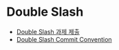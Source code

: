 # Double Slash

- [Double Slash 과제 제출](./assignment/README.md)
- [Double Slash Commit Convention](./commit/README.md)
